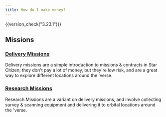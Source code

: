 ```yaml
---
title: How do I make money?
---
```


{{version_check("3.23.1")}}

## Missions

### [Delivery Missions](./missions/delivery.md)

Delivery missions are a simple introduction to missions & contracts in Star
Citizen; they don't pay a lot of money, but they're low risk, and are a great
way to explore different locations around the 'verse.

### [Research Missions](./missions/research.md)

Research Missions are a variant on delivery missions, and involve collecting
survey & scanning equipment and delivering it to orbital locations around the
'verse.
<!--
## Combat

### [NPC Ship Bounties](./missions/ship-bounties.md)

### [Bunker Missions & NPC Ground Bounties](./missions/fps-combat.md)

### [Boarding Actions](./missions/fps-combat.md)

### [Hunting Wildlife](./missions/hunting.md)

## Industrial

### [Mining](./industrial/mining.md)

### [Salvage](./industrial/salvage.md)

### [Cargo Trading](./industrial/trading.md)

## Other

## [Racing](./missions/racing.md)
-->